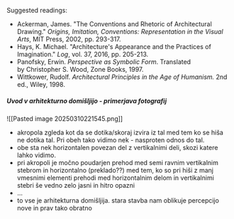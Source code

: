 Suggested readings:
- Ackerman, James. "The Conventions and Rhetoric of Architectural Drawing." _Origins, Imitation, Conventions: Representation in the Visual Arts_, MIT Press, 2002, pp. 293-317.
- Hays, K. Michael. "Architecture's Appearance and the Practices of Imagination." _Log_, vol. 37, 2016, pp. 205-213.
- Panofsky, Erwin. _Perspective as Symbolic Form_. Translated by Christopher S. Wood, Zone Books, 1997.
- Wittkower, Rudolf. _Architectural Principles in the Age of Humanism._ 2nd ed., Wiley, 1998.

##### Uvod v arhitekturno domišljijo - primerjava fotografij
![[Pasted image 20250310221545.png]]
- akropola zgleda kot da se dotika/skoraj izvira iz tal med tem ko se hiša ne dotika tal. Pri obeh tako vidimo nek - nasproten odnos do tal.
- obe sta nek horizontalen povezan del z vertikalnimi deli, skozi katere lahko vidimo. 
- pri akropoli je močno poudarjen prehod med semi ravnim vertikalnim stebrom in horizontalno (preklado??) med tem, ko so pri hiši z manj vmesnimi elementi prehodi med horizontalnim delom in vertikalnimi stebri še vedno zelo jasni in hitro opazni
- ...
- to vse je arhitekturna domišljija. stara stavba nam oblikuje percepcijo nove in prav tako obratno